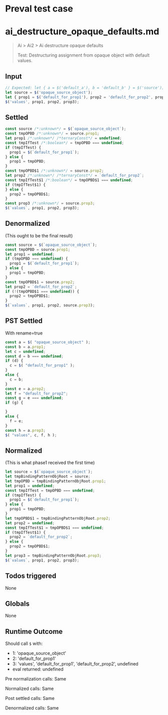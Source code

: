# Preval test case

# ai_destructure_opaque_defaults.md

> Ai > Ai2 > Ai destructure opaque defaults
>
> Test: Destructuring assignment from opaque object with default values.

## Input

`````js filename=intro
// Expected: let { a = $('default_a'), b = 'default_b' } = $('source'); (or equivalent normalized form)
let source = $('opaque_source_object');
let { prop1 = $('default_for_prop1'), prop2 = 'default_for_prop2', prop3 } = source;
$('values', prop1, prop2, prop3);
`````


## Settled


`````js filename=intro
const source /*:unknown*/ = $(`opaque_source_object`);
const tmpOPBD /*:unknown*/ = source.prop1;
let prop1 /*:unknown*/ /*ternaryConst*/ = undefined;
const tmpIfTest /*:boolean*/ = tmpOPBD === undefined;
if (tmpIfTest) {
  prop1 = $(`default_for_prop1`);
} else {
  prop1 = tmpOPBD;
}
const tmpOPBD$1 /*:unknown*/ = source.prop2;
let prop2 /*:unknown*/ /*ternaryConst*/ = `default_for_prop2`;
const tmpIfTest$1 /*:boolean*/ = tmpOPBD$1 === undefined;
if (tmpIfTest$1) {
} else {
  prop2 = tmpOPBD$1;
}
const prop3 /*:unknown*/ = source.prop3;
$(`values`, prop1, prop2, prop3);
`````


## Denormalized
(This ought to be the final result)

`````js filename=intro
const source = $(`opaque_source_object`);
const tmpOPBD = source.prop1;
let prop1 = undefined;
if (tmpOPBD === undefined) {
  prop1 = $(`default_for_prop1`);
} else {
  prop1 = tmpOPBD;
}
const tmpOPBD$1 = source.prop2;
let prop2 = `default_for_prop2`;
if (!(tmpOPBD$1 === undefined)) {
  prop2 = tmpOPBD$1;
}
$(`values`, prop1, prop2, source.prop3);
`````


## PST Settled
With rename=true

`````js filename=intro
const a = $( "opaque_source_object" );
const b = a.prop1;
let c = undefined;
const d = b === undefined;
if (d) {
  c = $( "default_for_prop1" );
}
else {
  c = b;
}
const e = a.prop2;
let f = "default_for_prop2";
const g = e === undefined;
if (g) {

}
else {
  f = e;
}
const h = a.prop3;
$( "values", c, f, h );
`````


## Normalized
(This is what phase1 received the first time)

`````js filename=intro
let source = $(`opaque_source_object`);
let tmpBindingPatternObjRoot = source;
let tmpOPBD = tmpBindingPatternObjRoot.prop1;
let prop1 = undefined;
const tmpIfTest = tmpOPBD === undefined;
if (tmpIfTest) {
  prop1 = $(`default_for_prop1`);
} else {
  prop1 = tmpOPBD;
}
let tmpOPBD$1 = tmpBindingPatternObjRoot.prop2;
let prop2 = undefined;
const tmpIfTest$1 = tmpOPBD$1 === undefined;
if (tmpIfTest$1) {
  prop2 = `default_for_prop2`;
} else {
  prop2 = tmpOPBD$1;
}
let prop3 = tmpBindingPatternObjRoot.prop3;
$(`values`, prop1, prop2, prop3);
`````


## Todos triggered


None


## Globals


None


## Runtime Outcome


Should call `$` with:
 - 1: 'opaque_source_object'
 - 2: 'default_for_prop1'
 - 3: 'values', 'default_for_prop1', 'default_for_prop2', undefined
 - eval returned: undefined

Pre normalization calls: Same

Normalized calls: Same

Post settled calls: Same

Denormalized calls: Same
